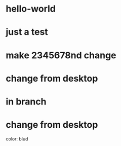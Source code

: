# hello-world
# just a test

# make 2345678nd change


# change from desktop
# in branch
# change from desktop

color: blud

